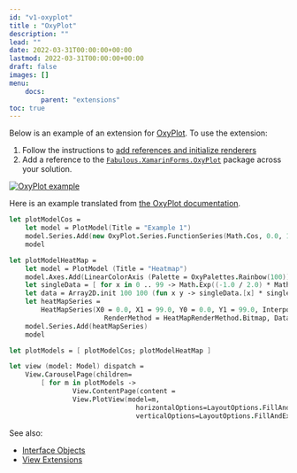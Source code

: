 ```yaml
---
id: "v1-oxyplot"
title : "OxyPlot"
description: ""
lead: ""
date: 2022-03-31T00:00:00+00:00
lastmod: 2022-03-31T00:00:00+00:00
draft: false
images: []
menu:
    docs:
        parent: "extensions"
toc: true
---
```


Below is an example of an extension for [OxyPlot](https://oxyplot.github.io/). To use the extension:

1. Follow the instructions to [add references and initialize renderers](https://oxyplot.readthedocs.io/en/latest/getting-started/hello-xamarin-forms.html)
2. Add a reference to the [`Fabulous.XamarinForms.OxyPlot`](https://www.nuget.org/packages/Fabulous.XamarinForms.OxyPlot) package across your solution.

[![OxyPlot example](https://user-images.githubusercontent.com/7204669/42291878-777cb47c-7fc6-11e8-9eaa-4dfd784bddf2.png)](https://user-images.githubusercontent.com/7204669/42291878-777cb47c-7fc6-11e8-9eaa-4dfd784bddf2.png)

Here is an example translated from [the OxyPlot documentation](https://oxyplot.readthedocs.io/en/latest/models/series/HeatMapSeries.html).

```fs
let plotModelCos =
    let model = PlotModel(Title = "Example 1")
    model.Series.Add(new OxyPlot.Series.FunctionSeries(Math.Cos, 0.0, 10.0, 0.1, "cos(x)"))
    model

let plotModelHeatMap =
    let model = PlotModel (Title = "Heatmap")
    model.Axes.Add(LinearColorAxis (Palette = OxyPalettes.Rainbow(100)))
    let singleData = [ for x in 0 .. 99 -> Math.Exp((-1.0 / 2.0) * Math.Pow(((double)x - 50.0) / 20.0, 2.0)) ]
    let data = Array2D.init 100 100 (fun x y -> singleData.[x] * singleData.[(y + 30) % 100] * 100.0)
    let heatMapSeries =
        HeatMapSeries(X0 = 0.0, X1 = 99.0, Y0 = 0.0, Y1 = 99.0, Interpolate = true,
                        RenderMethod = HeatMapRenderMethod.Bitmap, Data = data)
    model.Series.Add(heatMapSeries)
    model

let plotModels = [ plotModelCos; plotModelHeatMap ]

let view (model: Model) dispatch =
    View.CarouselPage(children=
        [ for m in plotModels ->
                View.ContentPage(content =
                View.PlotView(model=m,
                                horizontalOptions=LayoutOptions.FillAndExpand,
                                verticalOptions=LayoutOptions.FillAndExpand)) ])
```

See also:

* [Interface Objects](view-interface-objects.html)
* [View Extensions](view-a-extensions.html)
